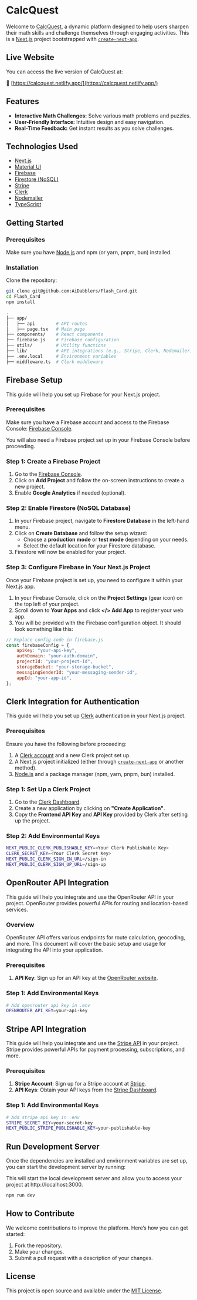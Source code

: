 # CalcQuest

Welcome to [CalcQuest](https://calcquest.netlify.app/), a dynamic platform designed to help users sharpen their math skills and challenge themselves through engaging activities. This is a [Next.js](https://nextjs.org/) project bootstrapped with [`create-next-app`](https://github.com/vercel/next.js/tree/canary/packages/create-next-app).

## Live Website

You can access the live version of CalcQuest at:

🔗 [https://calcquest.netlify.app/](https://calcquest.netlify.app/)

## Features

-   **Interactive Math Challenges:** Solve various math problems and puzzles.
-   **User-Friendly Interface:** Intuitive design and easy navigation.
-   **Real-Time Feedback:** Get instant results as you solve challenges.

## Technologies Used

-   [Next.js](https://nextjs.org/)
-   [Material UI](https://mui.com/)
-   [Firebase](https://firebase.google.com/)
-   [Firestore (NoSQL)](https://firebase.google.com/docs/firestore)
-   [Stripe](https://stripe.com/)
-   [Clerk](https://clerk.dev/)
-   [Nodemailer](https://nodemailer.com/about/)
-   [TypeScript](https://www.typescriptlang.org/)

## Getting Started

### Prerequisites

Make sure you have [Node.js](https://nodejs.org/) and npm (or yarn, pnpm, bun) installed.

### Installation

Clone the repository:

```bash
git clone git@github.com:AiDabblers/Flash_Card.git
cd Flash_Card
npm install
```

```bash
.
├── app/
│   ├── api        # API routes
│   ├── page.tsx   # Main page
├── components/    # React components
├── firebase.js    # Firebase configuration
├── utils/         # Utility functions
├── lib/           # API integrations (e.g., Stripe, Clerk, Nodemailer)
├── .env.local     # Environment variables
├── middleware.ts  # Clerk middleware

```

## Firebase Setup

This guide will help you set up Firebase for your Next.js project.

### Prerequisites

Make sure you have a Firebase account and access to the Firebase Console: [Firebase Console](https://console.firebase.google.com/).

You will also need a Firebase project set up in your Firebase Console before proceeding.

### Step 1: Create a Firebase Project

1. Go to the [Firebase Console](https://console.firebase.google.com/).
2. Click on **Add Project** and follow the on-screen instructions to create a new project.
3. Enable **Google Analytics** if needed (optional).

### Step 2: Enable Firestore (NoSQL Database)

1. In your Firebase project, navigate to **Firestore Database** in the left-hand menu.
2. Click on **Create Database** and follow the setup wizard:
    - Choose a **production mode** or **test mode** depending on your needs.
    - Select the default location for your Firestore database.
3. Firestore will now be enabled for your project.

### Step 3: Configure Firebase in Your Next.js Project

Once your Firebase project is set up, you need to configure it within your Next.js app.

1. In your Firebase Console, click on the **Project Settings** (gear icon) on the top left of your project.
2. Scroll down to **Your Apps** and click **</> Add App** to register your web app.
3. You will be provided with the Firebase configuration object. It should look something like this:

```js
// Replace config code in firebase.js
const firebaseConfig = {
	apiKey: "your-api-key",
	authDomain: "your-auth-domain",
	projectId: "your-project-id",
	storageBucket: "your-storage-bucket",
	messagingSenderId: "your-messaging-sender-id",
	appId: "your-app-id",
};
```

## Clerk Integration for Authentication

This guide will help you set up [Clerk](https://clerk.dev/) authentication in your Next.js project.

### Prerequisites

Ensure you have the following before proceeding:

1. A [Clerk account](https://clerk.dev/) and a new Clerk project set up.
2. A Next.js project initialized (either through [`create-next-app`](https://github.com/vercel/next.js/tree/canary/packages/create-next-app) or another method).
3. [Node.js](https://nodejs.org/) and a package manager (npm, yarn, pnpm, bun) installed.

### Step 1: Set Up a Clerk Project

1. Go to the [Clerk Dashboard](https://dashboard.clerk.dev/).
2. Create a new application by clicking on **"Create Application"**.
3. Copy the **Frontend API Key** and **API Key** provided by Clerk after setting up the project.

### Step 2: Add Environmental Keys

```bash
NEXT_PUBLIC_CLERK_PUBLISHABLE_KEY=<Your Clerk Publishable Key>
CLERK_SECRET_KEY=<Your Clerk Secret Key>
NEXT_PUBLIC_CLERK_SIGN_IN_URL=/sign-in
NEXT_PUBLIC_CLERK_SIGN_UP_URL=/sign-up
```

## OpenRouter API Integration

This guide will help you integrate and use the OpenRouter API in your project. OpenRouter provides powerful APIs for routing and location-based services.

### Overview

OpenRouter API offers various endpoints for route calculation, geocoding, and more. This document will cover the basic setup and usage for integrating the API into your application.

### Prerequisites

1. **API Key**: Sign up for an API key at the [OpenRouter website](https://openrouter.com/).

### Step 1: Add Environmental Keys

```bash
# Add openrouter api key in .env
OPENROUTER_API_KEY=your-api-key
```

## Stripe API Integration

This guide will help you integrate and use the [Stripe API](https://stripe.com/docs/api) in your project. Stripe provides powerful APIs for payment processing, subscriptions, and more.

### Prerequisites

1. **Stripe Account**: Sign up for a Stripe account at [Stripe](https://stripe.com/).
2. **API Keys**: Obtain your API keys from the [Stripe Dashboard](https://dashboard.stripe.com/).

### Step 1: Add Environmental Keys

```bash
# Add stripe api key in .env
STRIPE_SECRET_KEY=your-secret-key
NEXT_PUBLIC_STRIPE_PUBLISHABLE_KEY=your-publishable-key
```

## Run Development Server

Once the dependencies are installed and environment variables are set up, you can start the development server by running:

This will start the local development server and allow you to access your project at http://localhost:3000.

```bash
npm run dev
```

## How to Contribute

We welcome contributions to improve the platform. Here’s how you can get started:

1. Fork the repository.
2. Make your changes.
3. Submit a pull request with a description of your changes.

## License

This project is open source and available under the [MIT License](LICENSE).
